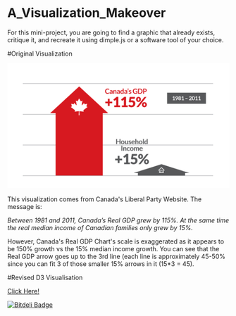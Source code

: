 # A_Visualization_Makeover
For this mini-project, you are going to find a graphic that already exists, critique it, and recreate it using dimple.js or a software tool of your choice.

#Original Visualization

![](https://github.com/j450h1/A_Visualization_Makeover/blob/master/liberals.png)

This visualization comes from Canada's Liberal Party Website. The message is:

*Between 1981 and 2011, Canada’s Real GDP grew by 115%. At the same time the real median income of Canadian families only grew by 15%.*

However, Canada's Real GDP Chart's scale is exaggerated as it appears to be 150% growth vs the 15% median income growth. You can see that the Real GDP arrow goes up to the 3rd line (each line is approximately 45-50% since you can fit 3 of those smaller 15% arrows in it (15*3 = 45).

#Revised D3 Visualisation

[Click Here!](http://bl.ocks.org/j450h1/6e35d5d5c3abdd73ae7c/)


[![Bitdeli Badge](https://d2weczhvl823v0.cloudfront.net/j450h1/a_visualization_makeover/trend.png)](https://bitdeli.com/free "Bitdeli Badge")

